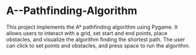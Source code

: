 # A--Pathfinding-Algorithm
This project implements the A* pathfinding algorithm using Pygame. It allows users to interact with a grid, set start and end points, place obstacles, and visualize the algorithm finding the shortest path. The user can click to set points and obstacles, and press space to run the algorithm.
